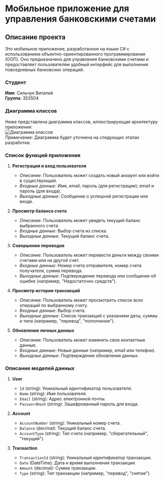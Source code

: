 # Мобильное приложение для управления банковскими счетами  

## Описание проекта  
Это мобильное приложение, разработанное на языке C# с использованием объектно-ориентированного программирования (ООП). Оно предназначено для управления банковскими счетами и предоставляет пользователям удобный интерфейс для выполнения повседневных банковских операций.  

### Студент  
**Имя**: Сильчук Виталий  
**Группа**: 353504 

### Диаграмма классов  
Ниже представлена диаграмма классов, иллюстрирующая архитектуру приложения:  
![Диаграмма классов](class_diagram.png)  
*Примечание*: Диаграмма будет уточнена на следующих этапах разработки.  

### Список функций приложения  
1. **Регистрация и вход пользователя**  
   - *Описание*: Пользователь может создать новый аккаунт или войти в существующий.  
   - *Входные данные*: Имя, email, пароль (для регистрации); email и пароль (для входа).  
   - *Выходные данные*: Сообщение о успешной регистрации или входе.  

2. **Просмотр баланса счета**  
   - *Описание*: Пользователь может увидеть текущий баланс выбранного счета.  
   - *Входные данные*: Выбор счета из списка.  
   - *Выходные данные*: Текущий баланс счета.  

3. **Совершение переводов**  
   - *Описание*: Пользователь может перевести деньги между своими счетами или на другой счет.  
   - *Входные данные*: Номер счета отправителя, номер счета получателя, сумма перевода.  
   - *Выходные данные*: Подтверждение перевода или сообщение об ошибке (например, "Недостаточно средств").  

4. **Просмотр истории транзакций**  
   - *Описание*: Пользователь может просмотреть список всех операций по выбранному счету.  
   - *Входные данные*: Выбор счета.  
   - *Выходные данные*: Список транзакций с указанием даты, суммы и типа (например, "перевод", "пополнение").  

5. **Обновление личных данных**  
   - *Описание*: Пользователь может изменить свои контактные данные.  
   - *Входные данные*: Новые данные (например, email или телефон).  
   - *Выходные данные*: Подтверждение обновления данных.  

### Описание моделей данных  
1. **User**  
   - `Id` (string): Уникальный идентификатор пользователя.  
   - `Name` (string): Имя пользователя.  
   - `Email` (string): Адрес электронной почты.  
   - `PasswordHash` (string): Зашифрованный пароль для входа.  

2. **Account**  
   - `AccountNumber` (string): Уникальный номер счета.  
   - `Balance` (decimal): Текущий баланс счета.  
   - `AccountType` (string): Тип счета (например, "сберегательный", "текущий").  

3. **Transaction**  
   - `TransactionId` (string): Уникальный идентификатор транзакции.  
   - `Date` (DateTime): Дата и время выполнения транзакции.  
   - `Amount` (decimal): Сумма транзакции.  
   - `Type` (string): Тип транзакции (например, "перевод", "снятие").  
